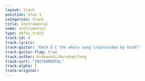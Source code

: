 ```yaml
---
layout: track
position: atoz-3
categories: track
title: Instrumental
name: instrumental
type: ahfow_track
track-id: 8
track-lyrics: 
track-guitar: "Emin D C the whole song \n(provided by brad)"
track-guitar-flag: true
track-author: Krukowski/Wareham/Yang
track-sort: "INSTRUMENTAL"
track-alpha: I
track-original: 
---
```

